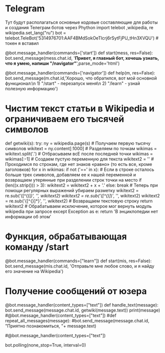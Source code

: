 # Telegram
Тут будут располагаться основные кодовые составляющие для работы и создания Телеграм ботов через Phython
import telebot ,wikipedia, re
wikipedia.set_lang("ru")
bot = telebot.TeleBot('5314976701:AAF4BMdSokOeTlcrj6rSytFjPU_tHn3XVQU')  # токен я вставил

@bot.message_handler(commands=['start'])
def start(mess, res=False):
    bot.send_message(mess.chat.id, '<b>Привет, я главный бот, хочешь узнать, что я умею, напиши "/navigator"</b>',parse_mode='html')

@bot.message_handler(commands=['navigator'])
def help(m, res=False):
    bot.send_message(m.chat.id,'Хорошо, что обратился, вот мой основной функционал:\n 1) "/start" - перезапуск меня\n 2) "/learn" - узнай полезную информацию')



# Чистим текст статьи в Wikipedia и ограничиваем его тысячей символов
def getwiki(s):
    try:
        ny = wikipedia.page(s)
        # Получаем первую тысячу символов
        wikitext = ny.content[:1000]
        # Разделяем по точкам
        wikimas = wikitext.split('.')
        # Отбрасываем всЕ после последней точки
        wikimas = wikimas[:-1]
        # Создаем пустую переменную для текста
        wikitext2 = ''
        # Проходимся по строкам, где нет знаков «равно» (то есть все, кроме заголовков)
        for x in wikimas:
            if not ('==' in x):
                # Если в строке осталось больше трех символов, добавляем ее к нашей переменной и возвращаем утерянные при разделении строк точки на место
                if (len((x.strip())) > 3):
                    wikitext2 = wikitext2 + x + '.'
            else:
                break
        # Теперь при помощи регулярных выражений убираем разметку
        wikitext2 = re.sub('\([^()]*\)', '', wikitext2)
        wikitext2 = re.sub('\([^()]*\)', '', wikitext2)
        wikitext2 = re.sub('\{[^\{\}]*\}', '', wikitext2)
        # Возвращаем текстовую строку
        return wikitext2
    # Обрабатываем исключение, которое мог вернуть модуль wikipedia при запросе
    except Exception as e:
        return 'В энциклопедии нет информации об этом'

# Функция, обрабатывающая команду /start
@bot.message_handler(commands=["learn"])
def start(mis, res=False):
    bot.send_message(mis.chat.id, 'Отправьте мне любое слово, и я найду его значение на Wikipedia')
# Получение сообщений от юзера
@bot.message_handler(content_types=["text"])
def handle_text(message):
    bot.send_message(message.chat.id, getwiki(message.text))
    print(message)
#@bot.message_handler(content_types=["text"])
#def repeat_all_messages(message):
    #bot.send_message(message.chat.id, "Приятно познакомиться, "+ message.text)




#@bot.message_handler(content_types=["text"])


bot.polling(none_stop=True, interval=0)
